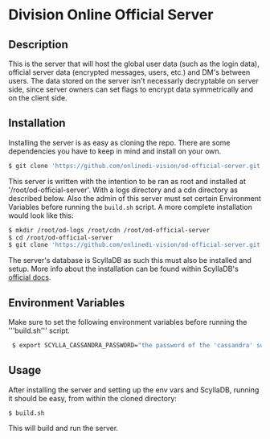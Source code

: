 # Division Online Official Server
## Description
This is the server that will host the global user data (such as the login data), official server data (encrypted messages, users, etc.) and DM's between users. The data stored on the server isn't necessarly decryptable on server side, since server owners can set flags to encrypt data symmetrically and on the client side.
## Installation
Installing the server is as easy as cloning the repo. There are some dependencies you have to keep in mind and install on your own.
```sh
$ git clone 'https://github.com/onlinedi-vision/od-official-server.git'
```
This server is written with the intention to be ran as root and installed at '/root/od-official-server'. With a logs directory and a cdn directory as described below.
Also the admin of this server must set certain Environment Variables before running the ```build.sh``` script.
A more complete installation would look like this:
```sh
$ mkdir /root/od-logs /root/cdn /root/od-official-server
$ cd /root/od-official-server
$ git clone 'https://github.com/onlinedi-vision/od-official-server.git'
```
The server's database is ScyllaDB as such this must also be installed and setup. More info about the installation can be found within ScyllaDB's [official docs](https://opensource.docs.scylladb.com/stable/getting-started/install-scylla/index.html).
## Environment Variables
Make sure to set the following environment variables before running the '''build.sh''' script.
```sh
 $ export SCYLLA_CASSANDRA_PASSWORD="the password of the 'cassandra' superuser of the scylladb instance"
```
## Usage
After installing the server and setting up the env vars and ScyllaDB, running it should be easy, from within the cloned directory:
```
$ build.sh
```
This will build and run the server.

